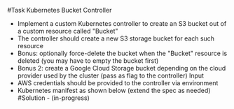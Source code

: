 #Task Kubernetes Bucket Controller
 - Implement a custom Kubernetes controller to create an S3 bucket out of a custom resource called "Bucket"
 - The controller should create a new S3 storage bucket for each such resource
 - Bonus: optionally force-delete the bucket when the "Bucket" resource is deleted (you may have to empty the bucket first)
 - Bonus 2: create a Google Cloud Storage bucket depending on the cloud provider used by the cluster (pass as flag to the controller)
Input
 - AWS credentials should be provided to the controller via environment
 - Kubernetes manifest as shown below (extend the spec as needed)
#Solution - (in-progress)
